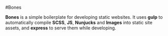 #Bones

**Bones** is a simple boilerplate for developing static websites. It uses **gulp** to automatically compile **SCSS**, **JS**, **Nunjucks** and **Images** into static site assets, and **express** to serve them while developing.
